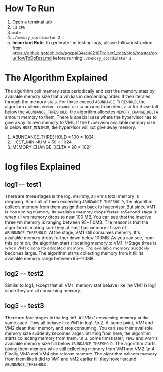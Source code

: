 # How To Run
1. Open a terminal tab
2. `cd CPU`
3. `make`
4. `./memory_coordinator 2`
5. **Important Note** To generate the testing logs, please follow instruction from https://github.gatech.edu/agopal34/cs6210Project1_test/blob/master/cpu/HowToDoTest.md before running `./memory_coordinator 2`

# The Algorithm Explained
The algorithm poll memory stats periodically and sort the memory stats by available memory size that a vm has in descending order. It then iterates through the memory stats. For those exceed `ABUNDANCE_THRESHOLD`, the algorithm collects `MEMORY_CHANGE_DELTA` amount from them, and for those fall below the `ABUNDANCE_THRESHOLD`, the algorithm allocates `MEMORY_CHANGE_DELTA` amount memory to them. There is special case where the hypervisor has to give away its own memory to VMs. If the hypervisor available memory size is below `HOST_MINIMUM`, the hypervisor will not give away memory.
1. ABUNDANCE_THRESHOLD = 100 * 1024
2. HOST_MINIMUM = 50 * 1024
3. MEMORY_CHANGE_DELTA = 20 * 1024

# log files Explained

## log1 -- test1
There are three stages in the log. \nFirstly, all vm's total memory is dropping. Since all of them exceeding `ABUNDANCE_THRESHOLD`, the algorithm collects memory from them assign them back to hypervisor. But since VM1 is consuming memory, its available memory drops faster. \nSecond stage is when all vm memory drops to near 100 MB. You can see that the inactive three vm memory is ranging between 95~110MB. The reason is that the algorithm is making sure they at least has memory of size of `ABUNDANCE_THRESHOLD`. At the stage, VM1 still consumes memory. It's available memory drops further down below 100MB. As you can see, from this point on, the algorithm start allocating memory to VM1. \nStage three is when VM1 cleans its allocated memory. The available memory suddenly becomes larger. The algorithm starts collecting memory from it till its available memory rangs between 95~110MB.

## log2 -- test2
Similar to log1, except that all VMs' memory stat behave like the VM1 in log1 since they are all consuming memory.

## log3 -- test3
There are four stages in the log. \n1. All VMs' consuming memory at the same pace. They all behave like VM1 in log1. \n 2. At some point, VM1 and VM2 clean their memory and stop consuming. You can see their available memory size suddenly becomes larger. Starting from here, the algorithm starts collecting memory from them. \n 3. Some times later, VM3 and VM4's available memory size fall below `ABUNDANCE_THRESHOLD`. The algorithm starts giving them memory while still collecting memory from VM1 and VM2. \n 4. Finally, VM3 and VM4 also release memory. The algorithm collects memory from them like it did to VM1 and VM2 earlier till they hover around `ABUNDANCE_THRESHOLD`.
